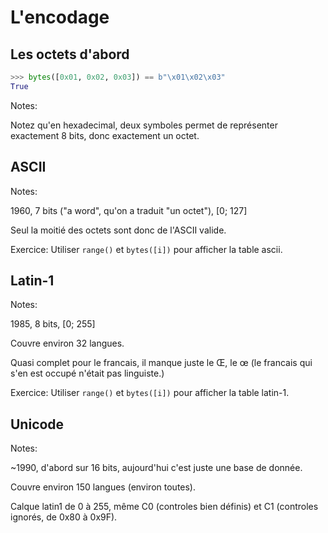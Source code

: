 # L'encodage

## Les octets d'abord

```python
>>> bytes([0x01, 0x02, 0x03]) == b"\x01\x02\x03"
True
```

Notes:

Notez qu'en hexadecimal, deux symboles permet de représenter
exactement 8 bits, donc exactement un octet.


## ASCII

Notes:

1960, 7 bits ("a word", qu'on a traduit "un octet"), [0; 127]

Seul la moitié des octets sont donc de l'ASCII valide.

Exercice: Utiliser `range()` et `bytes([i])` pour afficher la table ascii.


## Latin-1

Notes:

1985, 8 bits, [0; 255]

Couvre environ 32 langues.

Quasi complet pour le francais, il manque juste le Œ, le œ (le
francais qui s'en est occupé n'était pas linguiste.)


Exercice: Utiliser `range()` et `bytes([i])` pour afficher la table latin-1.


## Unicode

Notes:

~1990, d'abord sur 16 bits, aujourd'hui c'est juste une base de donnée.

Couvre environ 150 langues (environ toutes).

Calque latin1 de 0 à 255, même C0 (controles bien définis) et C1 (controles
ignorés, de 0x80 à 0x9F).
